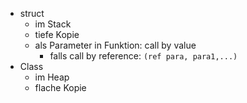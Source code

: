 - struct 
	- im Stack 
	- tiefe Kopie 
	- als Parameter in Funktion: call by value 
		- falls call by reference: `(ref para, para1,...)` 
- Class 
	- im Heap 
	- flache Kopie 